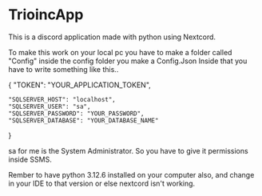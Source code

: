 # TrioincApp
This is a discord application made with python using Nextcord. 

To make this work on your local pc you have to make a folder called "Config" inside the config folder you make a Config.Json
Inside that you have to write something like this.. 

{
    "TOKEN": "YOUR_APPLICATION_TOKEN",

    "SQLSERVER_HOST": "localhost",
    "SQLSERVER_USER": "sa",
    "SQLSERVER_PASSWORD": "YOUR_PASSWORD",
    "SQLSERVER_DATABASE": "YOUR_DATABASE_NAME"
}

sa for me is the System Administrator. So you have to give it permissions inside SSMS. 

Rember to have python 3.12.6 installed on your computer also, and change in your IDE to that version or else nextcord isn't working. 